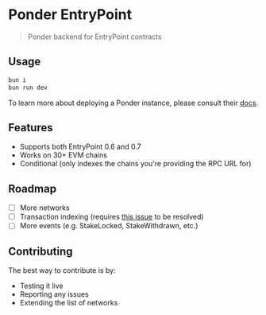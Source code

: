 # Ponder EntryPoint

> Ponder backend for EntryPoint contracts

## Usage

```sh
bun i
bun run dev
```

To learn more about deploying a Ponder instance, please consult their [docs](https://ponder.sh/docs/production/deploy).

## Features

- Supports both EntryPoint 0.6 and 0.7
- Works on 30+ EVM chains
- Conditional (only indexes the chains you're providing the RPC URL for)

## Roadmap

- [ ] More networks
- [ ] Transaction indexing (requires [this issue](https://github.com/ponder-sh/ponder/issues/113) to be resolved)
- [ ] More events (e.g. StakeLocked, StakeWithdrawn, etc.)

## Contributing

The best way to contribute is by:

- Testing it live
- Reporting any issues
- Extending the list of networks
